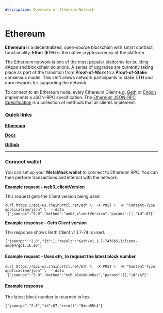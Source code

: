 ```yaml
---
description: Overview of Ethereum Network
---
```


# Ethereum

**Ethereum** is a decentralized, open-source blockchain with smart contract functionality. **Ether** (**ETH**) is the native cryptocurrency of the platform.

The Ethereum network is one of the most popular platforms for building dApps and blockchain solutions. A series of upgrades are currently taking place as part of the transition from **Proof-of-Work** to a **Proof-of-Stake** consensus model. This shift allows network participants to stake ETH and earn rewards for supporting the network.

To connect to an Ethereum node, every Ethereum Client e.g. [Geth](https://geth.ethereum.org/) or [Erigon](https://github.com/ledgerwatch/erigon) implements a JSON-RPC specification. The [Ethereum JSON-RPC Specification](https://playground.open-rpc.org/?schemaUrl=https://raw.githubusercontent.com/ethereum/eth1.0-apis/assembled-spec/openrpc.json\&uiSchema%5BappBar%5D%5Bui:splitView%5D=true\&uiSchema%5BappBar%5D%5Bui:input%5D=false\&uiSchema%5BappBar%5D%5Bui:examplesDropdown%5D=false) is a collection of methods that all clients implement.

### Quick links[​](https://www.ankr.com/docs/build-blockchain/chains/v2/ethereum/about-ethereum/#quick-links) <a href="#quick-links" id="quick-links"></a>

​[**Ethereum**](https://ethereum.org/en/developers/)

[**Docs**](https://ethereum.org/en/developers/docs/apis/json-rpc/)

[**Github**](https://github.com/ethereum/eth1.0-apis)

***

### Connect wallet[​](https://www.ankr.com/docs/build-blockchain/chains/v2/ethereum/about-ethereum/#connect-wallet) <a href="#connect-wallet" id="connect-wallet"></a>

You can set up your **MetaMask wallet** to connect to Ethereum RPC. You can then perform transactions and interact with the network.

**Example request - web3\_clientVersion**[**​**](https://www.ankr.com/docs/build-blockchain/chains/v2/ethereum/about-ethereum/#example-request---web3\_clientversion)

This request gets the Client version being used.

```
curl https://api-us.chainprtcl.net/eth \  -X POST \  -H "Content-Type: application/json" \  --data '{"jsonrpc":"2.0","method":"web3_clientVersion","params":[],"id":67}'
```

**Example response - Geth Client version**[**​**](https://www.ankr.com/docs/build-blockchain/chains/v2/ethereum/about-ethereum/#example-response---geth-client-version)

The response shows Geth Client v1.1.7-74 is used.

```
{"jsonrpc":"2.0","id":1,"result":"Geth/v1.1.7-74f6b613/linux-amd64/go1.16.10"}
```



#### Example request - Uses eth\_ to request the latest block number[​](https://www.ankr.com/docs/build-blockchain/chains/v2/ethereum/about-ethereum/#example-request---uses-eth\_-to-request-the-latest-block-number) <a href="#example-request---uses-eth_-to-request-the-latest-block-number" id="example-request---uses-eth_-to-request-the-latest-block-number"></a>

```
curl https://api-us.chainprtcl.net/eth \  -X POST \  -H "Content-Type: application/json" \  --data '{"jsonrpc":"2.0","method":"eth_blockNumber","params":[],"id":67}'
```

#### Example response[​](https://www.ankr.com/docs/build-blockchain/chains/v2/ethereum/about-ethereum/#example-response) <a href="#example-response" id="example-response"></a>

The latest block number is returned in hex

```
{"jsonrpc":"2.0","id":67,"result":"0xdb85e4"}
```